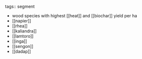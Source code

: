 tags:: segment

- wood species with highest [[heat]] and [[biochar]] yield per ha
- [[napier]]
- [[rhea]]
- [[kaliandra]]
- [[lamtoro]]
- [[inga]]
- [[sengon]]
- [[dadap]]
